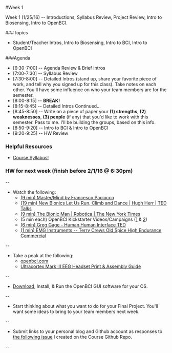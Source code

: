 #Week 1

Week 1 (1/25/16) -- Introductions, Syllabus Review, Project Review, Intro to Biosensing, Intro to OpenBCI.

###Topics

* Student/Teacher Intros, Intro to Biosensing, Intro to BCI, Intro to OpenBCI

###Agenda

* [6:30-7:00] -- Agenda Review & Brief Intros
* [7:00-7:30] -- Syllabus Review
* [7:30-8:00] -- Detailed Intros (stand up, share your favorite piece of work, and tell why you signed up for this class). Take notes on each other. You'll have some influence on who your team members are for the semester.
* [8:00-8:15] -- **BREAK!**
* [8:15-8:45] -- Detailed Intros Continued...
* [8:45-8:50] -- Write on a piece of paper your **(1) strengths**, **(2) weaknesses**, **(3) people** (if any) that you'd like to work with this semester. Pass to me. I'll be building the groups, based on this info.
* [8:50-9:20] -- Intro to BCI & Intro to OpenBCI
* [9:20-9:25] -- HW Review

### Helpful Resources

* [Course Syllabus!](https://github.com/conorrussomanno/BodyElectric--S16)


### HW for next week (finish before 2/1/16 @ 6:30pm)
--

* Watch the following:
	* [(9 min) Master/Mind by Francesco Paciocco](https://vimeo.com/141479485)
	* [(19 min) New Bionics Let Us Run, Climb and Dance | Hugh Herr | TED Talks](https://www.youtube.com/watch?v=CDsNZJTWw0w)
	* [(9 min) The Bionic Man | Robotica | The New York Times](https://www.youtube.com/watch?v=KPhkVPNKtVA)
	* (5 min each) OpenBCI Kickstarter Videos/Campaigns ([1](https://www.kickstarter.com/projects/openbci/openbci-an-open-source-brain-computer-interface-fo/description) & [2](https://www.kickstarter.com/projects/openbci/openbci-biosensing-for-everybody/description))
	* [(6 min) Greg Gage - Human Human Interface TED](https://www.ted.com/talks/greg_gage_how_to_control_someone_else_s_arm_with_your_brain?language=en)
	* [(1 min) EMG Instruments -- Terry Crews Old Spice High Endurance Commercial](https://www.youtube.com/watch?v=yZ15vCGuvH0)

--

* Take a peak at the following:
	* [openbci.com](http://openbci.com/) 
	* [Ultracortex Mark III EEG Headset Print & Assembly Guide](https://github.com/OpenBCI/Ultracortex/tree/master/Mark_3)
	
--
	
* [Download](http://openbci.com/index.php/downloads), Install, & Run the OpenBCI GUI software for your OS.

-- 

* Start thinking about what you want to do for your Final Project. You'll want some ideas to bring to your team members next week.

-- 

* Submit links to your personal blog and Github account as responses to [the following issue](https://github.com/conorrussomanno/BodyElectric--S16/issues/1) I created on the Course Github Repo.

--




